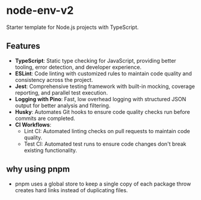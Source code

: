 # node-env-v2

Starter template for Node.js projects with TypeScript.

## Features

- **TypeScript**: Static type checking for JavaScript, providing better tooling, error detection, and developer experience.
- **ESLint**: Code linting with customized rules to maintain code quality and consistency across the project.
- **Jest**: Comprehensive testing framework with built-in mocking, coverage reporting, and parallel test execution.
- **Logging with Pino**: Fast, low overhead logging with structured JSON output for better analysis and filtering.
- **Husky**: Automates Git hooks to ensure code quality checks run before commits are completed.
- **CI Workflows**:
  - Lint CI: Automated linting checks on pull requests to maintain code quality.
  - Test CI: Automated test runs to ensure code changes don't break existing functionality.

## why using pnpm

- pnpm uses a global store to keep a single copy of each package throw creates hard links instead of duplicating files.
